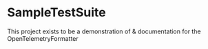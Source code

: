 # SampleTestSuite

This project exists to be a demonstration of & documentation for the OpenTelemetryFormatter
